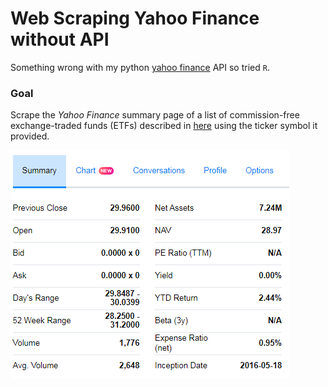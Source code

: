 Web Scraping Yahoo Finance without API
================

Something wrong with my python [yahoo finance](https://pypi.python.org/pypi/yahoo-finance/1.1.4) API so tried `R`.

### Goal

Scrape the *Yahoo Finance* summary page of a list of commission-free exchange-traded funds (ETFs) described in [here](https://www.tdameritrade.com/retail-en_us/resources/pdf/TDA1000835.pdf) using the ticker symbol it provided.

![Summary table of a fund](img/summary.PNG)

